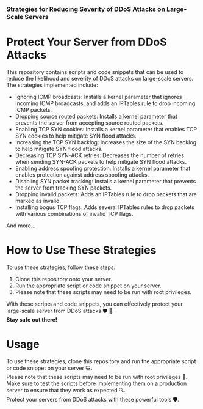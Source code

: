 ### Strategies for Reducing Severity of DDoS Attacks on Large-Scale Servers

# Protect Your Server from DDoS Attacks
This repository contains scripts and code snippets that can be used to reduce the likelihood and severity of DDoS attacks on large-scale servers. The strategies implemented include:
  - Ignoring ICMP broadcasts: Installs a kernel parameter that ignores incoming ICMP broadcasts, and adds an IPTables rule to drop incoming ICMP packets.
  - Dropping source routed packets: Installs a kernel parameter that prevents the server from accepting source routed packets.
  - Enabling TCP SYN cookies: Installs a kernel parameter that enables TCP SYN cookies to help mitigate SYN flood attacks.
  - Increasing the TCP SYN backlog: Increases the size of the SYN backlog to help mitigate SYN flood attacks.
  - Decreasing TCP SYN-ACK retries: Decreases the number of retries when sending SYN-ACK packets to help mitigate SYN flood attacks.
  - Enabling address spoofing protection: Installs a kernel parameter that enables protection against address spoofing attacks.
  - Disabling SYN packet tracking: Installs a kernel parameter that prevents the server from tracking SYN packets.
  - Dropping invalid packets: Adds an IPTables rule to drop packets that are marked as invalid.
  - Installing bogus TCP flags: Adds several IPTables rules to drop packets with various combinations of invalid TCP flags.
 
And more...
# How to Use These Strategies

To use these strategies, follow these steps:

1.  Clone this repository onto your server.
2.  Run the appropriate script or code snippet on your server.
3.  Please note that these scripts may need to be run with root privileges.

With these scripts and code snippets, you can effectively protect your large-scale server from DDoS attacks 🛡️ 💪.  
**Stay safe out there!** 
 
# Usage
To use these strategies, clone this repository and run the appropriate script or code snippet on your server 💻.  
Please note that these scripts may need to be run with root privileges 🚫.  
Make sure to test the scripts before implementing them on a production server to ensure that they work as expected 🔍.  
Protect your servers from DDoS attacks with these powerful tools 🛡️. 
